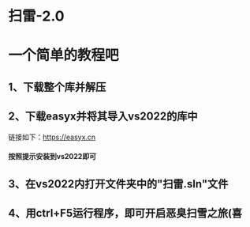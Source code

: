 # 扫雷-2.0
一个简单的教程吧
==
1、下载整个库并解压
--
2、下载easyx并将其导入vs2022的库中
--
  链接如下：https://easyx.cn
####  按照提示安装到vs2022即可
3、在vs2022内打开文件夹中的"扫雷.sln"文件
--
4、用ctrl+F5运行程序，即可开启恶臭扫雪之旅(喜
--
